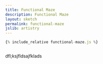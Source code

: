 ```yaml
---
title: Functional Maze
description: Functional Maze
layout: sketch
permalink: functional-maze
jslib: artistry
---
```


<div> 
  
```js
{% include_relative functional-maze.js %}
```

```js
```

<script>

{% include_relative functional-maze.js %}

</script>

dfl;ksjfldsajfklads
